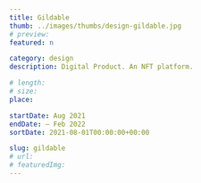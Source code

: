 ```yaml
---
title: Gildable
thumb: ../images/thumbs/design-gildable.jpg
# preview:
featured: n

category: design
description: Digital Product. An NFT platform.

# length:
# size:
place:

startDate: Aug 2021
endDate: – Feb 2022
sortDate: 2021-08-01T00:00:00+00:00

slug: gildable
# url:
# featuredImg:
---
```

